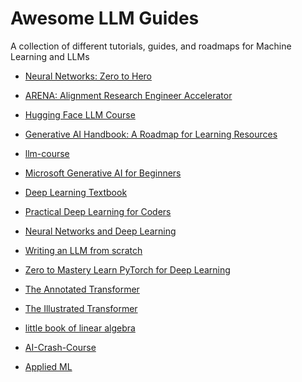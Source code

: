 # Awesome LLM Guides

A collection of different tutorials, guides, and roadmaps for Machine Learning
and LLMs

- [Neural Networks: Zero to Hero](https://github.com/karpathy/nn-zero-to-hero/tree/master)
- [ARENA: Alignment Research Engineer Accelerator](https://www.arena.education/)
- [Hugging Face LLM Course](https://huggingface.co/learn/llm-course/chapter1/1)
- [Generative AI Handbook: A Roadmap for Learning Resources](https://genai-handbook.github.io/#)
- [llm-course](https://github.com/mlabonne/llm-course)
- [Microsoft Generative AI for Beginners](https://microsoft.github.io/generative-ai-for-beginners/#/)
- [Deep Learning Textbook](https://www.deeplearningbook.org/)
- [Practical Deep Learning for Coders](https://course.fast.ai/)
- [Neural Networks and Deep Learning](http://neuralnetworksanddeeplearning.com/)
- [Writing an LLM from scratch](https://www.gilesthomas.com/2024/12/llm-from-scratch-1)
- [Zero to Mastery Learn PyTorch for Deep Learning](https://www.learnpytorch.io/)

- [The Annotated Transformer](https://nlp.seas.harvard.edu/annotated-transformer/)
- [The Illustrated Transformer](https://jalammar.github.io/illustrated-transformer/)
- [little book of linear algebra](https://github.com/little-book-of/linear-algebra)
- [AI-Crash-Course](https://github.com/henrythe9th/AI-Crash-Course)
- [Applied ML](https://github.com/eugeneyan/applied-ml)
